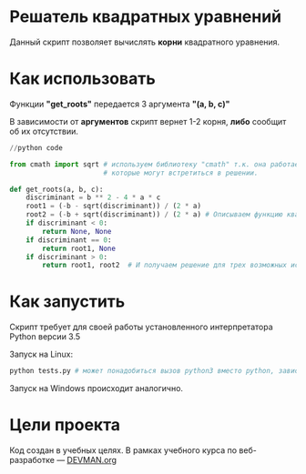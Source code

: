 # Решатель квадратных уравнений

Данный скрипт позволяет вычислять **корни** квадратного уравнения.

# Как использовать

Функции **"get_roots"** передается 3 аргумента **"(a, b, c)"**

В зависимости от **аргументов** скрипт вернет 1-2 корня, **либо** сообщит об их отсутствии.

```python
//python code

from cmath import sqrt # используем библиотеку "cmath" т.к. она работает с комплексными числами,
                       # которые могут встретиться в решении.

def get_roots(a, b, c):
    discriminant = b ** 2 - 4 * a * c
    root1 = (-b - sqrt(discriminant)) / (2 * a)
    root2 = (-b + sqrt(discriminant)) / (2 * a) # Описываем функцию квадратного уравнения.
    if discriminant < 0:
        return None, None
    if discriminant == 0:
        return root1, None
    if discriminant > 0:
        return root1, root2  # И получаем решение для трех возможных исходов.

```
# Как запустить

Скрипт требует для своей работы установленного интерпретатора Python версии 3.5

Запуск на Linux:

```bash
python tests.py # может понадобиться вызов python3 вместо python, зависит от настроек операционной системы
```

Запуск на Windows происходит аналогично.

# Цели проекта

Код создан в учебных целях. В рамках учебного курса по веб-разработке ― [DEVMAN.org](https://devman.org)
